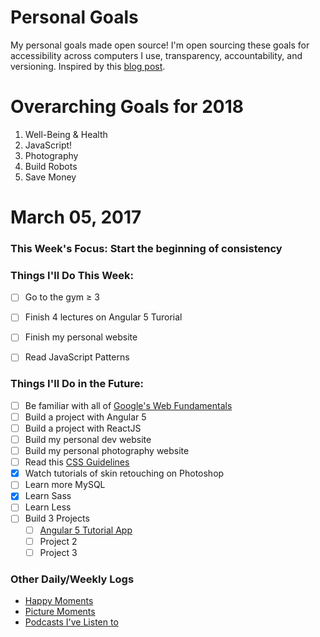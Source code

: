Personal Goals
==============
My personal goals made open source! I'm open sourcing these goals for accessibility across computers I use, transparency, accountability, and versioning. Inspired by this [blog post](https://una.im/personal-goals-guide/#💁).

# Overarching Goals for 2018
1. Well-Being & Health
2. JavaScript!
3. Photography
4. Build Robots
5. Save Money

# March 05, 2017

### This Week's Focus: Start the beginning of consistency

### Things I'll Do This Week:
- [ ] Go to the gym ≥ 3
- [ ] Finish 4 lectures on Angular 5 Turorial
- [ ] Finish my personal website
- [ ] Read JavaScript Patterns


### Things I'll Do in the Future:
- [ ] Be familiar with all of [Google's Web Fundamentals](https://developers.google.com/web/fundamentals/)
- [ ] Build a project with Angular 5
- [ ] Build a project with ReactJS
- [ ] Build my personal dev website
- [ ] Build my personal photography website
- [ ] Read this [CSS Guidelines](http://cssguidelin.es/)
- [x] Watch tutorials of skin retouching on Photoshop
- [ ] Learn more MySQL
- [x] Learn Sass
- [ ] Learn Less
- [ ] Build 3 Projects
    - [ ] [Angular 5 Tutorial App](https://github.com/nanakogawa/angular-recipe-app)
    - [ ] Project 2
    - [ ] Project 3

### Other Daily/Weekly Logs
- [Happy Moments](https://github.com/nanakogawa/personal-goals/blob/master/happy-moments/2016-happy-moments.md)
- [Picture Moments](https://github.com/nanakogawa/personal-goals/blob/master/picture-moments/2016-picture-moments.md)
- [Podcasts I've Listen to](https://github.com/nanakogawa/personal-goals/blob/master/resources/podcasts.md)